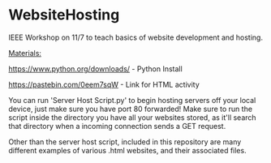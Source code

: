 # WebsiteHosting

IEEE Workshop on 11/7 to teach basics of website development and hosting.

<ins>Materials:</ins>

https://www.python.org/downloads/ - Python Install

https://pastebin.com/0eem7sqW - Link for HTML activity

You can run 'Server Host Script.py' to begin hosting servers off your local device, just make sure you have port 80 forwarded! Make sure to run the script inside the directory you have all your websites stored, as it'll search that directory when a incoming connection sends a GET request.

Other than the server host script, included in this repository are many different examples of various .html websites, and their associated files.
